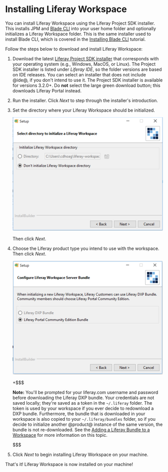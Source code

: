 # Installing Liferay Workspace [](id=installing-liferay-workspace)

You can install Liferay Workspace using the Liferay Project SDK installer. This
installs JPM and
[Blade CLI](/develop/tutorials/-/knowledge_base/7-0/blade-cli) into your user
home folder and optionally initializes a Liferay Workspace folder. This is the
same installer used to install Blade CLI, which is covered in the
[Installing Blade CLI](/develop/tutorials/-/knowledge_base/7-0/installing-blade-cli)
tutorial.

Follow the steps below to download and install Liferay Workspace:

1.  Download the latest
    [Liferay Project SDK installer](https://sourceforge.net/projects/lportal/files/Liferay%20IDE/)
    that corresponds with your operating system (e.g., Windows, MacOS, or
    Linux). The Project SDK installer is listed under *Liferay IDE*, so the
    folder versions are based on IDE releases. You can select an installer that
    does not include @ide@, if you don't intend to use it. The Project SDK
    installer is available for versions 3.2.0+. Do **not** select the large
    green download button; this downloads Liferay Portal instead.

2.  Run the installer. Click *Next* to step through the installer's
    introduction.

3.  Set the directory where your Liferay Workspace should be initialized.

    ![Figure 1: Determine where your Liferay Workspace should reside.](../../../images/blade-installer-workspace-init.png)

    Then click *Next*.

4.  Choose the Liferay product type you intend to use with the workspace. Then
    click *Next*.

    ![Figure 2: Select the product version you'll use with your Liferay Workspace.](../../../images/installer-workspace-type.png)

    +$$$

    **Note:** You'll be prompted for your liferay.com username and password
    before downloading the Liferay DXP bundle. Your credentials are not saved
    locally; they're saved as a token in the `~/.liferay` folder. The token is
    used by your workspace if you ever decide to redownload a DXP bundle.
    Furthermore, the bundle that is downloaded in your workspace is also copied
    to your `~/.liferay/bundles` folder, so if you decide to initialize another
    @product@ instance of the same version, the bundle is not re-downloaded. See
    the
    [Adding a Liferay Bundle to a Workspace](/develop/tutorials/-/knowledge_base/7-0/configuring-a-liferay-workspace#adding-a-liferay-bundle-to-a-workspace)
    for more information on this topic.

    $$$

5.  Click *Next* to begin installing Liferay Workspace on your machine.

That's it! Liferay Workspace is now installed on your machine!
